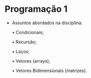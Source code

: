 # Programação 1

 - Assuntos abordados na disciplina:
   
   • Condicionais;
   
   • Recursão;
   
   • Laços;
   
   • Vetores (arrays);
   
   • Vetores Bidimensionais (matrizes).
